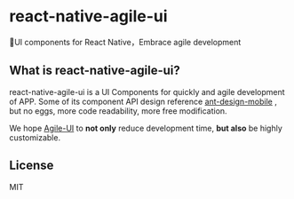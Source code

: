 # react-native-agile-ui
🐰️UI components for React Native，Embrace agile development

## What is react-native-agile-ui?
react-native-agile-ui is a UI Components for quickly and agile development of APP.
Some of its component API design reference [ant-design-mobile]() , 
but no eggs, more code readability, more free modification.

We hope [Agile-UI]() to **not only** reduce development time, **but also** be highly customizable.

## License

 MIT
